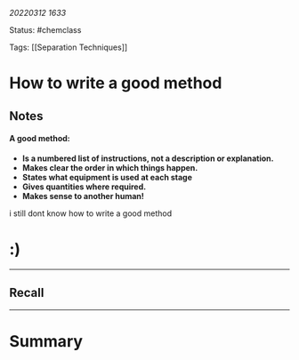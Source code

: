 
*20220312 1633*


Status: #chemclass

Tags: [[Separation Techniques]]


# How to write a good method


## Notes
#### A good method:
-   **Is a numbered list of instructions, not a description or explanation.**
-   **Makes clear the order in which things happen.**
-   **States what equipment is used at each stage**
-   **Gives quantities where required.**
-   **Makes sense to another human!**


i still dont know how to write a good method

# :)

---
## Recall








---

# Summary